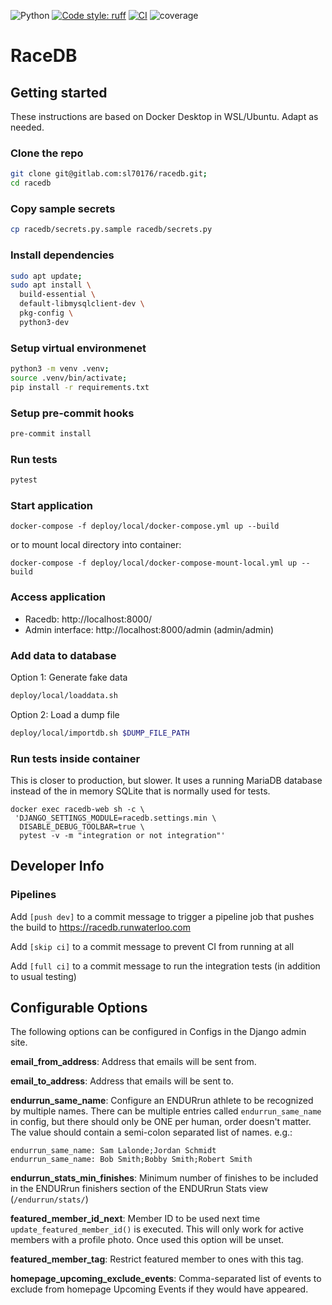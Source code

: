 ![Python](https://img.shields.io/badge/python-3.13+-blue?logo=python&logoColor=white)
[![Code style: ruff](https://img.shields.io/badge/code%20style-ruff-blueviolet)](https://docs.astral.sh/ruff/)
[![CI](https://gitlab.com/sl70176/racedb/badges/main/pipeline.svg)](https://gitlab.com/sl70176/racedb/-/pipelines)
![coverage](https://gitlab.com/sl70176/racedb/badges/main/coverage.svg)
# RaceDB

## Getting started

These instructions are based on Docker Desktop in WSL/Ubuntu. Adapt as needed.

### Clone the repo
   ```bash
   git clone git@gitlab.com:sl70176/racedb.git;
   cd racedb
   ```

### Copy sample secrets
```bash
cp racedb/secrets.py.sample racedb/secrets.py
```

### Install dependencies
```bash
sudo apt update;
sudo apt install \
  build-essential \
  default-libmysqlclient-dev \
  pkg-config \
  python3-dev
```

###  Setup virtual environmenet
```bash
python3 -m venv .venv;
source .venv/bin/activate;
pip install -r requirements.txt
```

### Setup pre-commit hooks
```bash
pre-commit install
```

### Run tests
```bash
pytest
```

### Start application

```
docker-compose -f deploy/local/docker-compose.yml up --build
```

or to mount local directory into container:

```
docker-compose -f deploy/local/docker-compose-mount-local.yml up --build
```

### Access application

- Racedb: http://localhost:8000/
- Admin interface: http://localhost:8000/admin (admin/admin)

### Add data to database
Option 1: Generate fake data
```bash
deploy/local/loaddata.sh
```

Option 2: Load a dump file
```bash
deploy/local/importdb.sh $DUMP_FILE_PATH
```

### Run tests inside container
This is closer to production, but slower. It uses a running MariaDB database instead of the
in memory SQLite that is normally used for tests.
```
docker exec racedb-web sh -c \
 'DJANGO_SETTINGS_MODULE=racedb.settings.min \
  DISABLE_DEBUG_TOOLBAR=true \
  pytest -v -m "integration or not integration"'
```

## Developer Info

### Pipelines

Add `[push dev]` to a commit message to trigger a pipeline job that pushes the build to https://racedb.runwaterloo.com

Add `[skip ci]` to a commit message to prevent CI from running at all

Add `[full ci]` to a commit message to run the integration tests (in addition to usual testing)

## Configurable Options
The following options can be configured in Configs in the Django admin site.

**email_from_address**: Address that emails will be sent from.

**email_to_address**: Address that emails will be sent to.

**endurrun_same_name**: Configure an ENDURrun athlete to be recognized by multiple names. There can be multiple entries called `endurrun_same_name` in config, but there should only be ONE per human, order doesn't matter. The value should contain a semi-colon separated list of names. e.g.:

```
endurrun_same_name: Sam Lalonde;Jordan Schmidt
endurrun_same_name: Bob Smith;Bobby Smith;Robert Smith
```

**endurrun_stats_min_finishes**: Minimum number of finishes to be included in the ENDURrun finishers section of the ENDURrun Stats view (`/endurrun/stats/`)

**featured_member_id_next**: Member ID to be used next time `update_featured_member_id()` is executed. This will only work for active members with a profile photo. Once used this option will be unset.

**featured_member_tag**: Restrict featured member to ones with this tag.

**homepage_upcoming_exclude_events**: Comma-separated list of events to exclude from homepage Upcoming Events if they would have appeared.

